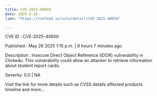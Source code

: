 ```yaml
---
title: CVE-2025-40650
date: 2025-5-26
lien: "https://cvefeed.io/vuln/detail/CVE-2025-40650"

---
```


CVE ID : CVE-2025-40650

Published :  May 26
2025
1:15 p.m. | 8 hours
7 minutes ago

Description : Insecure Direct Object Reference (IDOR) vulnerability in Clickedu. This vulnerability could allow an attacker to retrieve information about student report cards.

Severity: 0.0 | NA

Visit the link for more details
such as CVSS details
affected products
timeline
and more...
